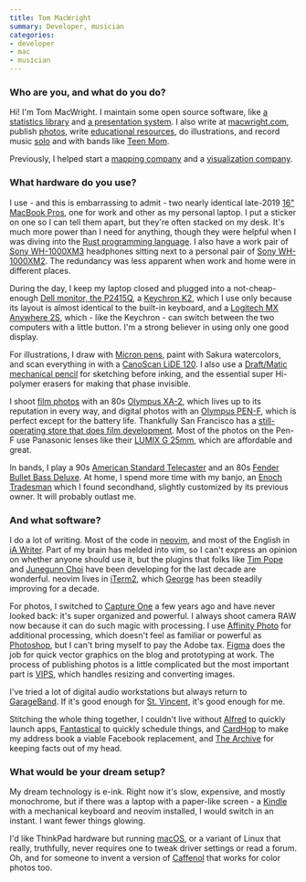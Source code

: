 ```yaml
---
title: Tom MacWright
summary: Developer, musician
categories:
- developer
- mac
- musician
---
```


### Who are you, and what do you do?

Hi! I'm Tom MacWright. I maintain some open source software, like [a statistics library][simple-statistics] and [a presentation system][big]. I also write at [macwright.com](https://macwright.com/ "Tom's website."), publish [photos](https://macwright.com/photos/ "Tom's photos."), write [educational resources](https://mapschool.io/ "Tom's geographical information site."), do illustrations, and record music [solo](https://pueblo.bandcamp.com/ "Tom's Bandcamp page.") and with bands like [Teen Mom](http://teenmomdc.com/ "The Teen Mom website.").

Previously, I helped start a [mapping company][mapbox] and a [visualization company][observable].

### What hardware do you use?

I use - and this is embarrassing to admit - two nearly identical late-2019 [16" MacBook Pros][macbook-pro], one for work and other as my personal laptop. I put a sticker on one so I can tell them apart, but they're often stacked on my desk. It's much more power than I need for anything, though they were helpful when I was diving into the [Rust programming language][rust]. I also have a work pair of [Sony WH-1000XM3][wh-1000xm3] headphones sitting next to a personal pair of [Sony WH-1000XM2][wh-1000xm2]. The redundancy was less apparent when work and home were in different places.

During the day, I keep my laptop closed and plugged into a not-cheap-enough [Dell monitor, the P2415Q][p2415q], a [Keychron K2][k2.2], which I use only because its layout is almost identical to the built-in keyboard, and a [Logitech MX Anywhere 2S][mx-anywhere-2s], which - like the Keychron - can switch between the two computers with a little button. I'm a strong believer in using only one good display.

For illustrations, I draw with [Micron pens][pigma-micron], paint with Sakura watercolors, and scan everything in with a [CanoScan LiDE 120][canoscan-lide-120]. I also use a [Draft/Matic mechanical pencil][draft-matic] for sketching before inking, and the essential super Hi-polymer erasers for making that phase invisible.

I shoot [film photos](https://macwright.com/2020/07/07/windy.html "One of Tom's film photos.") with an 80s [Olympus XA-2][xa-2], which lives up to its reputation in every way, and digital photos with an [Olympus PEN-F][pen-f.2], which is perfect except for the battery life. Thankfully San Francisco has a [still-operating store that does film development](https://www.photoworkssf.com/ "A film development store in SF."). Most of the photos on the Pen-F use Panasonic lenses like their [LUMIX G 25mm][lumix-g-25mm-f1.7-asph], which are affordable and great.

In bands, I play a 90s [American Standard Telecaster][telecaster] and an 80s [Fender Bullet Bass Deluxe][bullet-bass]. At home, I spend more time with my banjo, an [Enoch Tradesman][tradesman] which I found secondhand, slightly customized by its previous owner. It will probably outlast me.

### And what software?

I do a lot of writing. Most of the code in [neovim][], and most of the English in [iA Writer][ia-writer]. Part of my brain has melded into vim, so I can't express an opinion on whether anyone should use it, but the plugins that folks like [Tim Pope](https://github.com/tpope/ "Tim's GitHub account.") and [Junegunn Choi](https://github.com/junegunn "Junegunn's GitHub account.") have been developing for the last decade are wonderful. neovim lives in [iTerm2][], which [George](https://www.patreon.com/gnachman "George's Patreon account.") has been steadily improving for a decade.

For photos, I switched to [Capture One][capture-one-pro] a few years ago and have never looked back: it's super organized and powerful. I always shoot camera RAW now because it can do such magic with processing. I use [Affinity Photo][affinity-photo] for additional processing, which doesn't feel as familiar or powerful as [Photoshop][], but I can't bring myself to pay the Adobe tax. [Figma][] does the job for quick vector graphics on the blog and prototyping at work. The process of publishing photos is a little complicated but the most important part is [VIPS][], which handles resizing and converting images.

I've tried a lot of digital audio workstations but always return to [GarageBand][]. If it's good enough for [St. Vincent](https://www.rollingstone.com/pro/features/apple-garageband-modern-music-784257/ "A Rolling Stone article about artists using GarageBand."), it's good enough for me.

Stitching the whole thing together, I couldn't live without [Alfred][] to quickly launch apps, [Fantastical][] to quickly schedule things, and [CardHop][] to make my address book a viable Facebook replacement, and [The Archive][the-archive] for keeping facts out of my head.

### What would be your dream setup?

My dream technology is e-ink. Right now it's slow, expensive, and mostly monochrome, but if there was a laptop with a paper-like screen - a [Kindle][] with a mechanical keyboard and neovim installed, I would switch in an instant. I want fewer things glowing.

I'd like ThinkPad hardware but running [macOS][], or a variant of Linux that really, truthfully, never requires one to tweak driver settings or read a forum. Oh, and for someone to invent a version of [Caffenol](https://en.wikipedia.org/wiki/Caffenol "The Wikipedia entry for Caffenol.") that works for color photos too.

[affinity-photo]: https://affinity.serif.com/en-us/photo/ "Photo editing software."
[alfred]: https://www.alfredapp.com/ "A launcher app for the Mac."
[big]: https://github.com/tmcw/big "Presentation software."
[bullet-bass]: https://en.wikipedia.org/wiki/Fender_Bullet_Bass "An electric bass guitar."
[canoscan-lide-120]: https://www.usa.canon.com/internet/portal/us/home/products/details/scanners/photo-scanner/canoscan-lide-120 "A scanner."
[capture-one-pro]: https://www.captureone.com/en/ "Photo editing software."
[cardhop]: https://flexibits.com/cardhop "Software for managing your contacts."
[draft-matic]: https://www.dickblick.com/products/alvin-draftmatic-pencil/ "A mechanical pencil."
[fantastical]: https://flexibits.com/fantastical "A calendaring app for the Mac."
[figma]: https://www.figma.com/ "A collaborative design prototype service."
[garageband]: https://www.apple.com/mac/garageband/ "An audio recording and editing tool for the Mac."
[ia-writer]: https://ia.net/writer/updates/ia-writer-for-mac "A full-screen writing tool for the Mac."
[iterm2]: https://iterm2.com/ "An alternative terminal application for Mac OS X."
[k2.2]: https://www.keychron.com/products/keychron-k2-wireless-mechanical-keyboard "A wireless mechanical keyboard."
[kindle]: https://www.amazon.com/Kindle-Ereader-ebook-reader/dp/B007HCCNJU "A digital book reader."
[lumix-g-25mm-f1.7-asph]: https://shop.panasonic.com/cameras-and-camcorders/lumix-camera-lenses/fixed-focal-length/H-H025K.html "A mirrorless camera lens."
[macbook-pro]: https://www.apple.com/macbook-pro/ "A laptop."
[macos]: https://en.wikipedia.org/wiki/MacOS "An operating system for Mac hardware."
[mapbox]: https://www.mapbox.com/ "A developer's mapping platform."
[mx-anywhere-2s]: https://www.logitech.com/en-us/products/mice/mx-anywhere-2s-flow.910-005132.html "A mouse"
[neovim]: https://neovim.io/ "A refactored vim."
[observable]: https://www.observablehq.com/ "A data visualisation service."
[p2415q]: https://www.dell.com/en-us/work/shop/dell-24-ultra-hd-4k-monitor-p2415q/apd/210-AGNK/monitors-monitor-accessories "A 24 inch 4K monitor."
[pen-f.2]: https://www.getolympus.com/us/en/pen-f.html "A 20 megapixel digital camera."
[photoshop]: https://www.adobe.com/products/photoshop.html "A bitmap image editor."
[pigma-micron]: https://www.sakuraofamerica.com/Pen-Archival "A technical pen with archival pigmented ink."
[rust]: https://www.rust-lang.org/en-US/ "A programming language."
[simple-statistics]: https://github.com/simple-statistics/simple-statistics "A JavaScript statistics library."
[telecaster]: https://en.wikipedia.org/wiki/Fender_Telecaster "An electric guitar."
[the-archive]: https://zettelkasten.de/the-archive/ "Note taking software."
[tradesman]: https://enochbanjos.weebly.com/tradesman.html "A banjo."
[vips]: https://en.wikipedia.org/wiki/VIPS_(software) "Image processing software."
[wh-1000xm2]: https://www.sony.com/electronics/support/wireless-headphones-bluetooth-headphones/wh-1000xm2/manuals "On-ear wireless headphones."
[wh-1000xm3]: https://www.sony.com/electronics/headband-headphones/wh-1000xm3 "Wireless over-the-ear headphones."
[xa-2]: http://camerapedia.wikia.com/wiki/Olympus_XA#XA_2 "A compact film camera."
